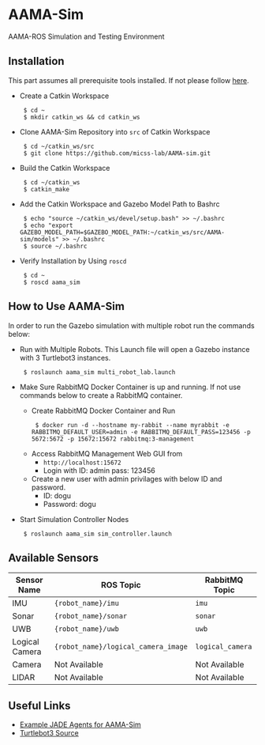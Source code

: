 # AAMA-Sim
AAMA-ROS Simulation and Testing Environment

## Installation

This part assumes all prerequisite tools installed. If not please follow [here](setup.md).

- Create a Catkin Workspace
  ```
   $ cd ~
   $ mkdir catkin_ws && cd catkin_ws
  ```
  
- Clone AAMA-Sim Repository into `src` of Catkin Workspace
  ```
   $ cd ~/catkin_ws/src
   $ git clone https://github.com/micss-lab/AAMA-sim.git
  ```
  
- Build the Catkin Workspace
  ```
   $ cd ~/catkin_ws
   $ catkin_make
  ```
  
- Add the Catkin Workspace and Gazebo Model Path to Bashrc
  ```
   $ echo "source ~/catkin_ws/devel/setup.bash" >> ~/.bashrc
   $ echo "export GAZEBO_MODEL_PATH=$GAZEBO_MODEL_PATH:~/catkin_ws/src/AAMA-sim/models" >> ~/.bashrc
   $ source ~/.bashrc
  ```

- Verify Installation by Using `roscd`
  ```
   $ cd ~
   $ roscd aama_sim
  ```
  
## How to Use AAMA-Sim

In order to run the Gazebo simulation with multiple robot run the commands below:

- Run with Multiple Robots. This Launch file will open a Gazebo instance with
3 Turtlebot3 instances.
  ```
   $ roslaunch aama_sim multi_robot_lab.launch
  ```
  
- Make Sure RabbitMQ Docker Container is up and running. If not use commands below to create a RabbitMQ container. 
  - Create RabbitMQ Docker Container and Run
    ```
     $ docker run -d --hostname my-rabbit --name myrabbit -e RABBITMQ_DEFAULT_USER=admin -e RABBITMQ_DEFAULT_PASS=123456 -p 5672:5672 -p 15672:15672 rabbitmq:3-management
    ```
  - Access RabbitMQ Management Web GUI from 
    - `http://localhost:15672`
    - Login with ID: admin pass: 123456
  - Create a new user with admin privilages with below ID and password.
    - ID: dogu
    - Password: dogu

- Start Simulation Controller Nodes
  ```
   $ roslaunch aama_sim sim_controller.launch
  ```

## Available Sensors

| Sensor Name    | ROS Topic                           | RabbitMQ Topic   |
|----------------|-------------------------------------|------------------|
| IMU            | `{robot_name}/imu`                  | `imu`            |
| Sonar          | `{robot_name}/sonar`                | `sonar`          |
| UWB            | `{robot_name}/uwb`                  | `uwb`            |
| Logical Camera | `{robot_name}/logical_camera_image` | `logical_camera` |
| Camera         | Not Available                       | Not Available    |
| LIDAR          | Not Available                       | Not Available    |

## Useful Links

- [Example JADE Agents for AAMA-Sim](https://github.com/micss-lab/AAMA-example-agents)
- [Turtlebot3 Source](https://github.com/ROBOTIS-GIT/turtlebot3)